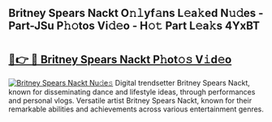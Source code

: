 ## Britney Spears Nackt O𝚗𝚕yf𝚊ns L𝚎a𝚔ed N𝚞𝚍es - Part-JSu P𝚑𝚘tos Vi𝚍𝚎o - H𝚘𝚝 Part L𝚎a𝚔s 4YxBT

# <h2><a href="http://kfdg7j0.oniu.top/?m=Britney+Spears+Nackt">🔗👉 🔴 Britney Spears Nackt P𝚑ot𝚘𝚜 V𝚒d𝚎o</a></h2>

[![Britney Spears Nackt Nu𝚍e𝚜](https://i.imgur.com/0qMVB7G.gif)](http://kfdg7j0.oniu.top/?m=Britney+Spears+Nackt)
Digital trendsetter Britney Spears Nackt, known for disseminating dance and lifestyle ideas, through performances and personal vlogs. Versatile artist Britney Spears Nackt, known for their remarkable abilities and achievements across various entertainment genres.  
